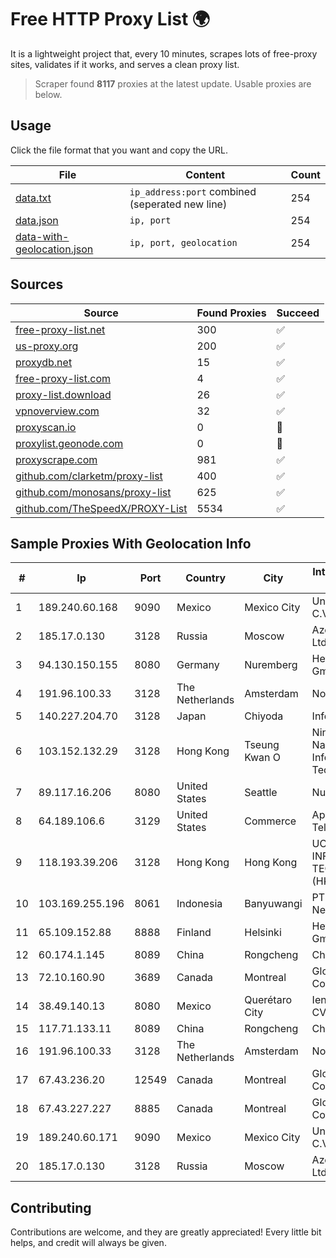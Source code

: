 
# Free HTTP Proxy List 🌍

It is a lightweight project that, every 10 minutes, scrapes lots of free-proxy sites, validates if it works, and serves a clean proxy list.


> Scraper found **8117** proxies at the latest update. Usable proxies are below.

## Usage

Click the file format that you want and copy the URL.


|File|Content|Count|
|----|-------|-----|
|[data.txt](https://raw.githubusercontent.com/themiralay/Proxy-List-World/master/data.txt)|`ip_address:port` combined (seperated new line)|254|
|[data.json](https://raw.githubusercontent.com/themiralay/Proxy-List-World/master/data.json)|`ip, port`|254|
|[data-with-geolocation.json](https://raw.githubusercontent.com/themiralay/Proxy-List-World/master/data-with-geolocation.json)|`ip, port, geolocation`|254|

## Sources

|Source|Found Proxies|Succeed|
|------|-------------|-------|
|[free-proxy-list.net](https://free-proxy-list.net)|300|✅|
|[us-proxy.org](https://www.us-proxy.org)|200|✅|
|[proxydb.net](http://proxydb.net)|15|✅|
|[free-proxy-list.com](https://free-proxy-list.com/?page=&port=&type%5B%5D=http&type%5B%5D=https&up_time=0&search=Search)|4|✅|
|[proxy-list.download](https://www.proxy-list.download/HTTP)|26|✅|
|[vpnoverview.com](https://vpnoverview.com/privacy/anonymous-browsing/free-proxy-servers)|32|✅|
|[proxyscan.io](https://www.proxyscan.io)|0|🚫|
|[proxylist.geonode.com](https://proxylist.geonode.com/api/proxy-list?limit=300&page=1&sort_by=lastChecked&sort_type=desc&protocols=http,https)|0|🚫|
|[proxyscrape.com](https://api.proxyscrape.com/v2/?request=displayproxies&protocol=http&timeout=10000&country=all&ssl=all&anonymity=all)|981|✅|
|[github.com/clarketm/proxy-list](https://raw.githubusercontent.com/clarketm/proxy-list/master/proxy-list-raw.txt)|400|✅|
|[github.com/monosans/proxy-list](https://raw.githubusercontent.com/monosans/proxy-list/main/proxies/http.txt)|625|✅|
|[github.com/TheSpeedX/PROXY-List](https://raw.githubusercontent.com/TheSpeedX/PROXY-List/master/http.txt)|5534|✅|


## Sample Proxies With Geolocation Info

|#|Ip|Port|Country|City|Internet Service Provider|
|-|--|----|-------|----|-------------------------|
|1|189.240.60.168|9090|Mexico|Mexico City|Uninet S.A. de C.V.|
|2|185.17.0.130|3128|Russia|Moscow|Azerta GROUP Ltd|
|3|94.130.150.155|8080|Germany|Nuremberg|Hetzner Online GmbH|
|4|191.96.100.33|3128|The Netherlands|Amsterdam|NovoServe B.V.|
|5|140.227.204.70|3128|Japan|Chiyoda|InfoSphere|
|6|103.152.132.29|3128|Hong Kong|Tseung Kwan O|Ningbo Nanbiantuoluo Information Technology Co|
|7|89.117.16.206|8080|United States|Seattle|Nubes, LLC|
|8|64.189.106.6|3129|United States|Commerce|Apogee Telecom Inc.|
|9|118.193.39.206|3128|Hong Kong|Hong Kong|UCLOUD INFORMATION TECHNOLOGY (HK) LIMITED|
|10|103.169.255.196|8061|Indonesia|Banyuwangi|PT Master Star Network|
|11|65.109.152.88|8888|Finland|Helsinki|Hetzner Online GmbH|
|12|60.174.1.145|8089|China|Rongcheng|Chinanet|
|13|72.10.160.90|3689|Canada|Montreal|GloboTech Communications|
|14|38.49.140.13|8080|Mexico|Querétaro City|Ientc S De RL De CV|
|15|117.71.133.11|8089|China|Rongcheng|Chinanet|
|16|191.96.100.33|3128|The Netherlands|Amsterdam|NovoServe B.V.|
|17|67.43.236.20|12549|Canada|Montreal|GloboTech Communications|
|18|67.43.227.227|8885|Canada|Montreal|GloboTech Communications|
|19|189.240.60.171|9090|Mexico|Mexico City|Uninet S.A. de C.V.|
|20|185.17.0.130|3128|Russia|Moscow|Azerta GROUP Ltd|



## Contributing

Contributions are welcome, and they are greatly appreciated! Every
little bit helps, and credit will always be given.

